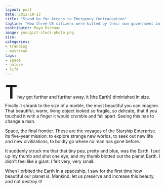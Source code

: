 ```yaml
---
layout: post
date: 2012-10-13
title: "Stand Up for Access to Emergency Contraception"
tagline: "How three US citizens were killed by their own government in the space of one month in 2011."
contributor: Maya Richman
image: youngist-stock-photo.png
size: 
categories:
- trending
- mustread
tags:
- space
- nature
- life
---
```

<div class='full-text'><p class='first-paragraph'><font style='font-size:60px; font-weight:600;'>T</font>hey  got further and further away, it [the Earth] diminished in size. Finally it shrank to the size of a marble, the most beautiful you can imagine. That beautiful, warm, living object looked so fragile, so delicate, that if you touched it with a finger it would crumble and fall apart. Seeing this has to change a man.</p>

<p class='article-paragraph'>Space, the final frontier. These are the voyages of the Starship Enterprise. Its five-year mission: to explore strange new worlds, to seek out new life and new civilizations, to boldly go where no man has gone before.</p>

<p class='article-paragraph'>It suddenly struck me that that tiny pea, pretty and blue, was the Earth. I put up my thumb and shut one eye, and my thumb blotted out the planet Earth. I didn't feel like a giant. I felt very, very small.</p>

<p class='last article-paragraph'>When I orbited the Earth in a spaceship, I saw for the first time how beautiful our planet is. Mankind, let us preserve and increase this beauty, and not destroy it!</p></div>
